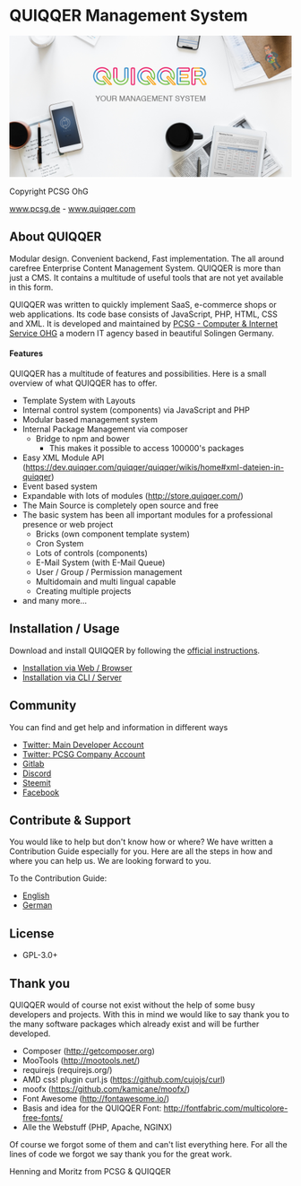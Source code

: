 
QUIQQER Management System
========

![QUIQQER](bin/images/Readme.png)

Copyright PCSG OhG

www.pcsg.de - www.quiqqer.com

About QUIQQER
--------

Modular design. Convenient backend, Fast implementation. The all around carefree Enterprise Content Management System.
QUIQQER is more than just a CMS. It contains a multitude of useful tools that are not yet available in this form.

QUIQQER was written to quickly implement SaaS, e-commerce shops or web applications. Its code base consists of JavaScript, PHP, HTML, CSS and XML.
It is developed and maintained by [PCSG - Computer & Internet Service OHG](https://www.pcsg.de/) a modern IT agency based in beautiful Solingen Germany.

#### Features

QUIQQER has a multitude of features and possibilities. Here is a small overview of what QUIQQER has to offer.

- Template System with Layouts
- Internal control system (components) via JavaScript and PHP
- Modular based management system
- Internal Package Management via composer
    - Bridge to npm and bower
       - This makes it possible to access 100000's packages
- Easy XML Module API (https://dev.quiqqer.com/quiqqer/quiqqer/wikis/home#xml-dateien-in-quiqqer)
- Event based system
- Expandable with lots of modules (http://store.quiqqer.com/)
- The Main Source is completely open source and free
- The basic system has been all important modules for a professional presence or web project
    - Bricks (own component template system)
    - Cron System
    - Lots of controls (components)
    - E-Mail System (with E-Mail Queue)
    - User / Group / Permission management
    - Multidomain and multi lingual capable
    - Creating multiple projects
- and many more...
   

Installation / Usage
------

Download and install QUIQQER by following the [official instructions](https://www.quiqqer.com/Start-now).

- [Installation via Web / Browser](https://www.quiqqer.com/Start-now/Installation#websetup)
- [Installation via CLI / Server](https://www.quiqqer.com/Start-now/Installation#terminal-setup)

Community
------

You can find and get help and information in different ways

- [Twitter: Main Developer Account](https://twitter.com/de_henne)
- [Twitter: PCSG Company Account](https://twitter.com/pcsg_dev)
- [Gitlab](https://dev.quiqqer.com/quiqqer/quiqqer)
- [Discord](https://discord.gg/tjWg4ZE)
- [Steemit](https://steemit.com/@pcsg-dev)
- [Facebook](https://www.facebook.com/Quiqqer)


Contribute & Support
----------

You would like to help but don't know how or where? We have written a Contribution Guide especially for you. 
Here are all the steps in how and where you can help us. We are looking forward to you.

To the Contribution Guide:
- [English](CONTRIBUTING.md)
- [German](CONTRIBUTING-de.md)


License
-------

- GPL-3.0+


Thank you
--------

QUIQQER would of course not exist without the help of some busy developers and projects. 
With this in mind we would like to say thank you to the many software packages which already exist and will be further developed.

- Composer (http://getcomposer.org)
- MooTools (http://mootools.net/)
- requirejs (requirejs.org/)
- AMD css! plugin curl.js (https://github.com/cujojs/curl)
- moofx (https://github.com/kamicane/moofx/)
- Font Awesome (http://fontawesome.io/)
- Basis and idea for the QUIQQER Font: http://fontfabric.com/multicolore-free-fonts/
- Alle the Webstuff (PHP, Apache, NGINX)

Of course we forgot some of them and can't list everything here. 
For all the lines of code we forgot we say thank you for the great work.


Henning and Moritz from PCSG & QUIQQER
